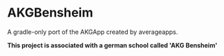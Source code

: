# AKGBensheim
A gradle-only port of the AKGApp created by averageapps.

**This project is associated with a german school called 'AKG Bensheim'**
